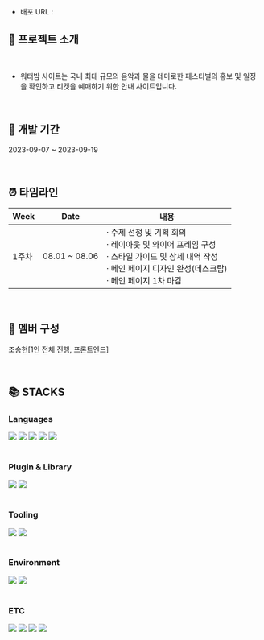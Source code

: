 <a href="https://hits.seeyoufarm.com">
<img src=""/>
</a>

- 배포 URL :  

## 🙋 프로젝트 소개

<br>

- 워터밤 사이트는 국내 최대 규모의 음악과 물을 테마로한 페스티벌의 홍보 및 일정을 확인하고 티켓을 예매하기 위한 안내 사이트입니다.

<br>

## 📆 개발 기간

2023-09-07 ~ 2023-09-19

<br>

## ⏰ 타임라인

| Week |   Date  | 내용 |
| ------ | -- |----------- |
| 1주차 |  08.01 ~ 08.06  |· 주제 선정 및 기획 회의<br>· 레이아웃 및 와이어 프레임 구성<br>· 스타일 가이드 및 상세 내역 작성<br>· 메인 페이지 디자인 완성(데스크탑)<br>· 메인 페이지 1차 마감 |

<br>

## 👬 멤버 구성

조승현[1인 전체 진행, 프론트엔드]

<br>

## 📚 STACKS

<div>
<h3>Languages</h3>
<img src="https://img.shields.io/badge/-HTML5-E34F26?style=flat&logo=HTML5&logoColor=white"/>
<img src="https://img.shields.io/badge/-CSS3-1572B6?style=flat&logo=CSS3&logoColor=white"/>
<img src="https://img.shields.io/badge/-JavaScript-F7DF1E?style=flat&logo=JavaScript&logoColor=white"/>
<img src="https://img.shields.io/badge/-jQuery-0769AD?style=flat&logo=jQuery&logoColor=white"/>
<img src="https://img.shields.io/badge/-React-61DAFB?style=flat&logo=React&logoColor=white"/>
</div>
<br>
<div>
<h3>Plugin & Library</h3>
<img src="https://img.shields.io/badge/-HTML5-E34F26?style=flat&logo=HTML5&logoColor=white"/>
<img src="https://img.shields.io/badge/-CSS3-1572B6?style=flat&logo=CSS3&logoColor=white"/>
</div>
<br>
<div>
<h3>Tooling</h3>
<img src="https://img.shields.io/badge/-GitHub-181717?style=flat&logo=GitHub&logoColor=white"/> 
<img src="https://img.shields.io/badge/-Git-F05032?style=flat&logo=Git&logoColor=white"/>
</div>
<br>
<div>
<h3>Environment</h3>
<img src="https://img.shields.io/badge/-Windows10-0078D6?style=flat&logo=Windows&logoColor=white"/>
<img src="https://img.shields.io/badge/-macOS-000000?style=flat&logo=macOS&logoColor=white"/>
</div>
<br>
<div>
<h3>ETC</h3>
<img src="https://img.shields.io/badge/-Slack-4A154B?style=flat&logo=Slack&logoColor=white"/>
<img src="https://img.shields.io/badge/-Figma-F24E1E?style=flat&logo=Figma&logoColor=white"/>
<img src="https://img.shields.io/badge/-Adobe Photoshop-31A8FF?style=flat&logo=Adobe Photoshop&logoColor=white"/>
<img src="https://img.shields.io/badge/-Adobe Illustrator-FF9A00?style=flat&logo=Adobe Illustrator&logoColor=white"/>
</div>
